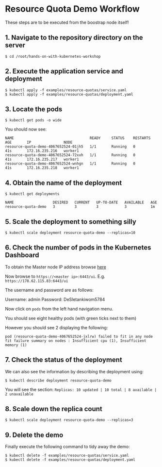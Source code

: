 # Resource Quota Demo Workflow

These steps are to be executed from the boostrap node itself!

## 1. Navigate to the repository directory on the server

```
$ cd /root/hands-on-with-kubernetes-workshop
```

## 2. Execute the application service and deployment

```
$ kubectl apply -f examples/resource-quotas/service.yaml
$ kubectl apply -f examples/resource-quotas/deployment.yaml
```

## 3. Locate the pods

```
$ kubectl get pods -o wide
```

You should now see:

```
NAME                                   READY     STATUS    RESTARTS   AGE       IP               NODE
resource-quota-demo-4067652524-01jh5   1/1       Running   0          41s       172.16.235.216   worker1
resource-quota-demo-4067652524-72xxh   1/1       Running   0          41s       172.16.235.217   worker1
resource-quota-demo-4067652524-wnhgn   1/1       Running   0          41s       172.16.235.218   worker1
```

## 4. Obtain the name of the deployment

```
$ kubectl get deployments
```

```
NAME                  DESIRED   CURRENT   UP-TO-DATE   AVAILABLE   AGE
resource-quota-demo   3         3         3            3           1m
```

## 5. Scale the deployment to something silly

```
$ kubectl scale deployment resource-quota-demo --replicas=10
```

## 6. Check the number of pods in the Kubernetes Dashboard

To obtain the Master node IP address browse [here](https://cloud.digitalocean.com/tags/hands-on-kubernetes-workshop)

Now browse to `https://<master ip>:6443/ui`. E.g. `https://178.62.115.83:6443/ui`

The username and password are as follows:

Username: admin
Password: DeSletankiwom5784

Now click on `pods` from the left hand navigation menu.

You should see eight healthy pods (with green ticks next to them)

However you should see 2 displaying the following:

```
pod (resource-quota-demo-4067652524-jxlrw) failed to fit in any node fit failure summary on nodes : Insufficient cpu (1), Insufficient memory (1)
```

## 7. Check the status of the deployment

We can also see the information by describing the deployment using:

```
$ kubectl describe deployment resource-quota-demo
```

You will see the section: `Replicas: 10 updated | 10 total | 8 available | 2 unavailable`

## 8. Scale down the replica count

```
$ kubectl scale deployment resource-quota-demo --replicas=3
```

## 9. Delete the demo

Finally execute the following command to tidy away the demo:

```
$ kubectl delete -f examples/resource-quotas/service.yaml
$ kubectl delete -f examples/resource-quotas/deployment.yaml
```